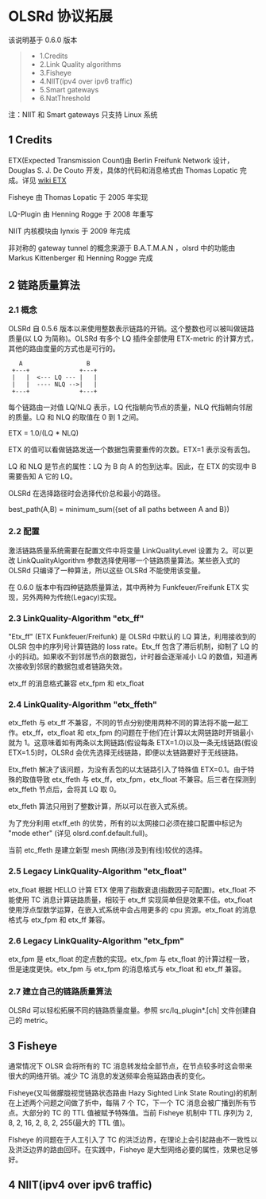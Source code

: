 # OLSRd 协议拓展

该说明基于 0.6.0 版本

> - 1.Credits
> - 2.Link Quality algorithms
> - 3.Fisheye
> - 4.NIIT(ipv4 over ipv6 traffic)
> - 5.Smart gateways
> - 6.NatThreshold

注：NIIT 和 Smart gateways 只支持 Linux 系统

## 1 Credits

ETX(Expected Transmission Count)由 Berlin Freifunk Network 设计，Douglas S. J. De Couto 开发，具体的代码和消息格式由 Thomas Lopatic 完成。详见 [wiki ETX](http://en.wikipedia.org/wiki/Expected_Transmission_Count)

Fisheye 由 Thomas Lopatic 于 2005 年实现

LQ-Plugin 由 Henning Rogge 于 2008 年重写

NIIT 内核模块由 lynxis 于 2009 年完成

非对称的 gateway tunnel 的概念来源于 B.A.T.M.A.N ，olsrd 中的功能由 Markus Kittenberger 和 Henning Rogge 完成

## 2 链路质量算法

### 2.1 概念

OLSRd 自 0.5.6 版本以来使用整数表示链路的开销。这个整数也可以被叫做链路质量(以 LQ 为简称)。OLSRd 有多个 LQ 插件全部使用 ETX-metric 的计算方式，其他的路由度量的方式也是可行的。

       A                  B
     +---+              +---+
     |   |  <--- LQ --- |   |
     |   |  ---- NLQ -->|   |
     +---+              +---+

每个链路由一对值 LQ/NLQ 表示，LQ 代指朝向节点的质量，NLQ 代指朝向邻居的质量。LQ 和 NLQ 的取值在 0 到 1 之间。

ETX = 1.0/(LQ * NLQ)

ETX 的值可以看做链路发送一个数据包需要重传的次数。ETX=1 表示没有丢包。

LQ 和 NLQ 是节点的属性：LQ 为 B 向 A 的包到达率。因此，在 ETX 的实现中 B 需要告知 A 它的 LQ。

OLSRd 在选择路径时会选择代价总和最小的路径。

best_path(A,B) = minimum_sum({set of all paths between A and B})

### 2.2 配置

激活链路质量系统需要在配置文件中将变量 LinkQualityLevel 设置为 2。可以更改 LinkQualityAlgorithm 参数选择使用哪一个链路质量算法。某些嵌入式的 OLSRd 只编译了一种算法，所以这些 OLSRd 不能使用该变量。

在 0.6.0 版本中有四种链路质量算法，其中两种为 Funkfeuer/Freifunk ETX 实现，另外两种为传统(Legacy)实现。

### 2.3 LinkQuality-Algorithm "etx_ff"

"Etx_ff" (ETX Funkfeuer/Freifunk) 是 OLSRd 中默认的 LQ 算法，利用接收到的 OLSR 包中的序列号计算链路的 loss rate。Etx_ff 包含了滞后机制，抑制了 LQ 的小的抖动。如果收不到邻居节点的数据包，计时器会逐渐减小 LQ 的数值，知道再次接收到邻居的数据包或者链路失效。

etx_ff 的消息格式兼容 etx_fpm 和 etx_float

### 2.4 LinkQuality-Algorithm "etx_ffeth"

etx_ffeth 与 etx_ff 不兼容，不同的节点分别使用两种不同的算法将不能一起工作。etx_ff，etx_float
和 etx_fpm 的问题在于他们在计算以太网链路时开销最小就为 1。这意味着如有两条以太网链路(假设每条 ETX=1.0)以及一条无线链路(假设 ETX=1.5)时，OLSRd 会优先选择无线链路，即便以太链路要好于无线链路。

Etx_ffeth 解决了该问题，为没有丢包的以太链路引入了特殊值 ETX=0.1。由于特殊的取值导致 etx_ffeth
与 etx_ff，etx_fpm，etx_float 不兼容。后三者在探测到 etx_ffeth 节点后，会将其 LQ 取 0。

etx_ffeth 算法只用到了整数计算，所以可以在嵌入式系统。

为了充分利用 etxff_eth 的优势，所有的以太网接口必须在接口配置中标记为 "mode ether" (详见 olsrd.conf.default.full)。

当前 etc_ffeth 是建立新型 mesh 网络(涉及到有线)较优的选择。

### 2.5 Legacy LinkQuality-Algorithm "etx_float"

etx_float 根据 HELLO 计算 ETX 使用了指数衰退(指数因子可配置)。etx_float 不能使用 TC 消息计算链路质量，相较于 etx_ff 实现简单但是效果不佳。etx_float 使用浮点型数学运算，在嵌入式系统中会占用更多的 cpu 资源。etx_float 的消息格式与 etx_fpm 和 etx_ff 兼容。

### 2.6 Legacy LinkQuality-Algorithm "etx_fpm"

etx_fpm 是 etx_float 的定点数的实现。etx_fpm 与 etx_float 的计算过程一致，但是速度更快。etx_fpm 与 etx_fpm 的消息格式与 etx_float 和 etx_ff 兼容。

### 2.7 建立自己的链路质量算法

OLSRd 可以轻松拓展不同的链路质量度量。参照 src/lq_plugin*.[ch] 文件创建自己的 metric。

## 3 Fisheye

通常情况下 OLSR 会将所有的 TC 消息转发给全部节点，在节点较多时这会带来很大的网络开销。减少 TC 消息的发送频率会拖延路由表的变化。

Fisheye(又叫做朦胧视觉链路状态路由 Hazy Sighted Link State Routing)的机制在上述两个问题之间做了折中，每隔 7 个 TC，下一个 TC 消息会被广播到所有节点。大部分的 TC 的 TTL 值被赋予特殊值。当前 Fisheye 机制中 TTL 序列为 2, 8, 2, 16, 2, 8, 2, 255(最大的 TTL 值)。

FIsheye 的问题在于人工引入了 TC 的洪泛边界，在理论上会引起路由不一致性以及洪泛边界的路由回环。在实践中，Fisheye 是大型网络必要的属性，效果也足够好。

## 4 NIIT(ipv4 over ipv6 traffic)